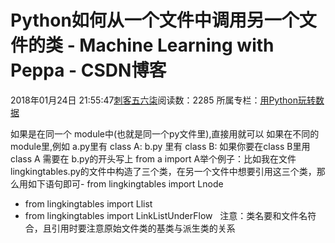 # Python如何从一个文件中调用另一个文件的类 - Machine Learning with Peppa - CSDN博客





2018年01月24日 21:55:47[刺客五六柒](https://me.csdn.net/qq_39521554)阅读数：2285
所属专栏：[用Python玩转数据](https://blog.csdn.net/column/details/18811.html)








如果是在同一个 module中(也就是同一个py文件里),直接用就可以
如果在不同的module里,例如
a.py里有 class  A:
b.py 里有 class B:
如果你要在class B里用class A 需要在 b.py的开头写上 from a import A举个例子：比如我在文件lingkingtables.py的文件中构造了三个类，在另一个文件中想要引用这三个类，那么用如下语句即可- from lingkingtables import Lnode  
- from lingkingtables import Llist  
- from lingkingtables import LinkListUnderFlow  
注意：类名要和文件名符合，且引用时要注意原始文件类的基类与派生类的关系


